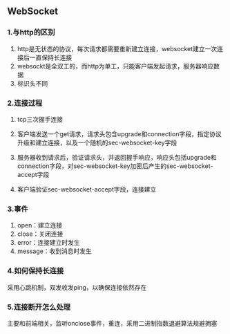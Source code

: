 ## WebSocket

### 1.与http的区别

1. http是无状态的协议，每次请求都需要重新建立连接，websocket建立一次连接后一直保持长连接
2. websockt是全双工的，而http为单工，只能客户端发起请求，服务器响应数据
3. 标识头不同

### 2.连接过程

1. tcp三次握手连接

2. 客户端发送一个get请求，请求头包含upgrade和connection字段，指定协议升级和建立连接，以及一个随机的sec-websocket-key字段

3. 服务器收到请求后，验证请求头，并返回握手响应，响应头包括upgrade和connection字段，对sec-websocket-key加密后产生的sec-websocket-accept字段
4. 客户端验证sec-websocket-accept字段，连接建立

### 3.事件

1. open：建立连接
2. close：关闭连接
3. error：连接建立时发生
4. message：收到消息时发生

### 4.如何保持长连接

采用心跳机制，双发收发ping，以确保连接依然存在

### 5.连接断开怎么处理

主要和前端相关，监听onclose事件，重连，采用二进制指数退避算法规避拥塞